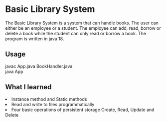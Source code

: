 # Basic Library System

The Basic Library System is a system that can handle books. The user can either be an employee or a student. The employee can add, read, borrow or delete a book while the student can only read or borrow a book. The program is written in java 18.

## Usage

<div>javac App.java BookHandler.java</div>
<div>java App</div>

## What I learned

<li>Instance method and Static methods</li>
<li>Read and write to files programmatically</li>
<li>Four basic operations of persistent storage Create, Read, Update and Delete</li>
